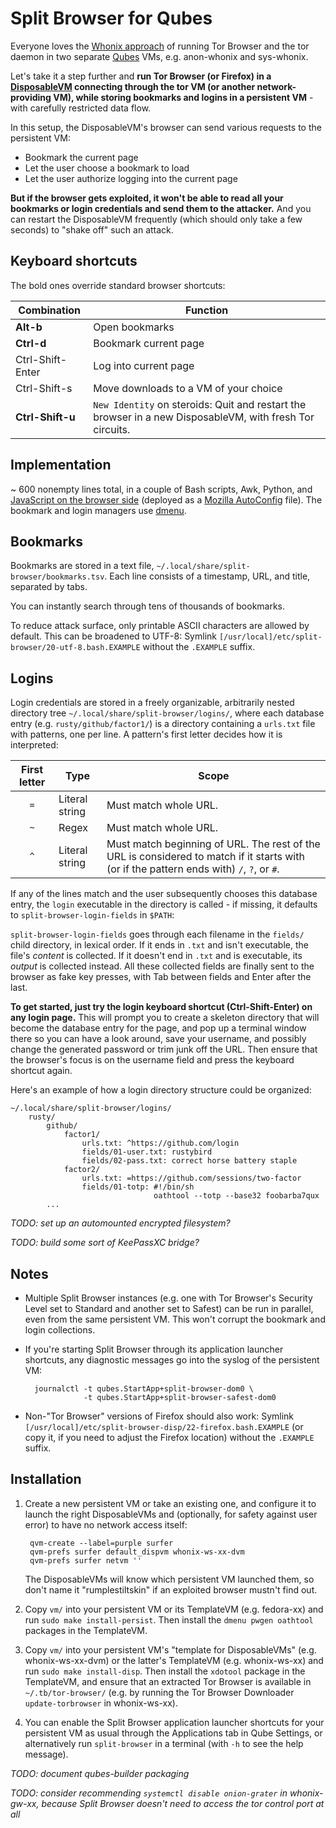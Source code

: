 # Split Browser for Qubes

Everyone loves the [Whonix approach](https://www.whonix.org/wiki/Qubes) of running Tor Browser and the tor daemon in two separate [Qubes](https://www.qubes-os.org/) VMs, e.g. anon-whonix and sys-whonix.

Let's take it a step further and **run Tor Browser (or Firefox) in a [DisposableVM](https://www.qubes-os.org/doc/disposablevm/) connecting through the tor VM (or another network-providing VM), while storing bookmarks and logins in a persistent VM** - with carefully restricted data flow.

In this setup, the DisposableVM's browser can send various requests to the persistent VM:

- Bookmark the current page
- Let the user choose a bookmark to load
- Let the user authorize logging into the current page

**But if the browser gets exploited, it won't be able to read all your bookmarks or login credentials and send them to the attacker.** And you can restart the DisposableVM frequently (which should only take a few seconds) to "shake off" such an attack.


## Keyboard shortcuts

The bold ones override standard browser shortcuts:

Combination      | Function
-----------------|--------------------------------------------------------------
**Alt-b**        | Open bookmarks
**Ctrl-d**       | Bookmark current page
Ctrl-Shift-Enter | Log into current page
Ctrl-Shift-s     | Move downloads to a VM of your choice
**Ctrl-Shift-u** | `New Identity` on steroids: Quit and restart the browser in a new DisposableVM, with fresh Tor circuits.


## Implementation

~ 600 nonempty lines total, in a couple of Bash scripts, Awk, Python, and [JavaScript on the browser side](vm/qubes-split-browser-disp/usr/share/split-browser-disp/firefox/sb.js) (deployed as a [Mozilla AutoConfig](https://support.mozilla.org/en-US/kb/customizing-firefox-using-autoconfig) file). The bookmark and login managers use [dmenu](https://tools.suckless.org/dmenu/).


## Bookmarks

Bookmarks are stored in a text file, `~/.local/share/split-browser/bookmarks.tsv`. Each line consists of a timestamp, URL, and title, separated by tabs.

You can instantly search through tens of thousands of bookmarks.

To reduce attack surface, only printable ASCII characters are allowed by default. This can be broadened to UTF-8: Symlink `[/usr/local]/etc/split-browser/20-utf-8.bash.EXAMPLE` without the `.EXAMPLE` suffix.


## Logins

Login credentials are stored in a freely organizable, arbitrarily nested directory tree `~/.local/share/split-browser/logins/`, where each database entry (e.g. `rusty/github/factor1/`) is a directory containing a `urls.txt` file with patterns, one per line. A pattern's first letter decides how it is interpreted:

First letter | Type           | Scope
:-----------:|----------------|-------------------------------------------------
`=`          | Literal string | Must match whole URL.
`~`          | Regex          | Must match whole URL.
`^`          | Literal string | Must match beginning of URL. The rest of the URL is considered to match if it starts with (or if the pattern ends with) `/`, `?`, or `#`.

If any of the lines match and the user subsequently chooses this database entry, the `login` executable in the directory is called - if missing, it defaults to `split-browser-login-fields` in `$PATH`:

`split-browser-login-fields` goes through each filename in the `fields/` child directory, in lexical order. If it ends in `.txt` and isn't executable, the file's _content_ is collected. If it doesn't end in `.txt` and is executable, its _output_ is collected instead. All these collected fields are finally sent to the browser as fake key presses, with Tab between fields and Enter after the last.

**To get started, just try the login keyboard shortcut (Ctrl-Shift-Enter) on any login page.** This will prompt you to create a skeleton directory that will become the database entry for the page, and pop up a terminal window there so you can have a look around, save your username, and possibly change the generated password or trim junk off the URL. Then ensure that the browser's focus is on the username field and press the keyboard shortcut again.

Here's an example of how a login directory structure could be organized:

    ~/.local/share/split-browser/logins/
        rusty/
            github/
                factor1/
                    urls.txt: ^https://github.com/login
                    fields/01-user.txt: rustybird
                    fields/02-pass.txt: correct horse battery staple
                factor2/
                    urls.txt: =https://github.com/sessions/two-factor
                    fields/01-totp: #!/bin/sh
                                    oathtool --totp --base32 foobarba7qux
            ...

_TODO: set up an automounted encrypted filesystem?_

_TODO: build some sort of KeePassXC bridge?_


## Notes

- Multiple Split Browser instances (e.g. one with Tor Browser's Security Level set to Standard and another set to Safest) can be run in parallel, even from the same persistent VM. This won't corrupt the bookmark and login collections.

- If you're starting Split Browser through its application launcher shortcuts, any diagnostic messages go into the syslog of the persistent VM:

        journalctl -t qubes.StartApp+split-browser-dom0 \
                   -t qubes.StartApp+split-browser-safest-dom0

- Non-"Tor Browser" versions of Firefox should also work: Symlink `[/usr/local]/etc/split-browser-disp/22-firefox.bash.EXAMPLE` (or copy it, if you need to adjust the Firefox location) without the `.EXAMPLE` suffix.


## Installation

1. Create a new persistent VM or take an existing one, and configure it to launch the right DisposableVMs and (optionally, for safety against user error) to have no network access itself:

        qvm-create --label=purple surfer
        qvm-prefs surfer default_dispvm whonix-ws-xx-dvm
        qvm-prefs surfer netvm ''

   The DisposableVMs will know which persistent VM launched them, so don't name it "rumplestiltskin" if an exploited browser mustn't find out.

2. Copy `vm/` into your persistent VM or its TemplateVM (e.g. fedora-xx) and run `sudo make install-persist`. Then install the `dmenu pwgen oathtool` packages in the TemplateVM.

3. Copy `vm/` into your persistent VM's "template for DisposableVMs" (e.g. whonix-ws-xx-dvm) or the latter's TemplateVM (e.g. whonix-ws-xx) and run `sudo make install-disp`. Then install the `xdotool` package in the TemplateVM, and ensure that an extracted Tor Browser is available in `~/.tb/tor-browser/` (e.g. by running the Tor Browser Downloader `update-torbrowser` in whonix-ws-xx).

4. You can enable the Split Browser application launcher shortcuts for your persistent VM as usual through the Applications tab in Qube Settings, or alternatively run `split-browser` in a terminal (with `-h` to see the help message).

_TODO: document qubes-builder packaging_

_TODO: consider recommending `systemctl disable onion-grater` in whonix-gw-xx, because Split Browser doesn't need to access the tor control port at all_
